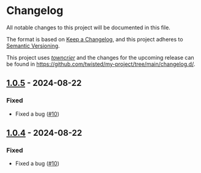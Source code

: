 # Changelog


All notable changes to this project will be documented in this file.

The format is based on [Keep a Changelog](https://keepachangelog.com/en/1.0.0/), and this project adheres to [Semantic Versioning](https://semver.org/spec/v2.0.0.html).

This project uses [*towncrier*](https://towncrier.readthedocs.io/) and the changes for the upcoming release can be found in <https://github.com/twisted/my-project/tree/main/changelog.d/>.

<!-- towncrier release notes start -->

## [1.0.5](https://github.com/yellowbean/AbsBox/tree/1.0.5) - 2024-08-22


### Fixed

- Fixed a bug ([#10](https://github.com/yellowbean/AbsBox/issues/10))


## [1.0.4](https://github.com/yellowbean/AbsBox/tree/1.0.4) - 2024-08-22


### Fixed

- Fixed a bug ([#10](https://github.com/yellowbean/AbsBox/issues/10))
